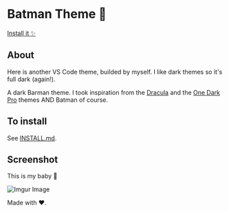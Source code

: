 # Batman Theme 🦇

[Install it ✨](https://marketplace.visualstudio.com/items?itemName=silv4b.batman-theme)

## About

Here is another VS Code theme, builded by myself. I like dark themes so it's full dark (again!).

A dark Barman theme. I took inspiration from the [Dracula](https://github.com/dracula/dracula-theme) and the [One Dark Pro](https://github.com/Binaryify/OneDark-Pro) themes AND Batman of course.

## To install

See [INSTALL.md](INSTALL.md).

## Screenshot

This is my baby 🎉  
  
![Imgur Image](https://imgur.com/j5SB9N0.png)  

Made with ❤.
